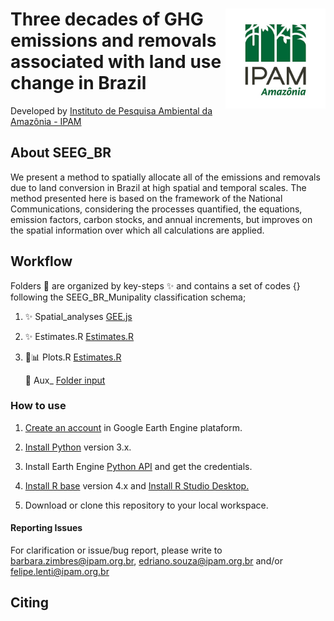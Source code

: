 <div>
    <img src='./aux/ipam_logo.jpg' height='auto' width='160' align='right'>
  <h1>  Three decades of GHG emissions and removals associated with land use change in Brazil </h1>
</div>

Developed by [Instituto de Pesquisa Ambiental da Amazônia - IPAM](https://ipam.org.br/)<br>



## About SEEG_BR 

We present a method to spatially allocate all of the emissions and removals due to land conversion in Brazil at high spatial and temporal scales. The method presented here is based on the framework of the National Communications, considering the processes quantified, the equations, emission factors, carbon stocks, and annual increments, but improves on the spatial information over which all calculations are applied. 



## Workflow
   
   Folders 📂 are organized by key-steps  ✨ and contains a set of codes {} following the SEEG_BR_Munipality classification schema;

1. ✨ Spatial_analyses [GEE.js](https://github.com/musx/mapbiomas-cerrado-col6/tree/main/1-feature-space)

2. ✨ Estimates.R [Estimates.R](https://github.com/musx/mapbiomas-cerrado-col6/tree/main/4-integrate-map)

3. 📂📊 Plots.R [Estimates.R](https://github.com/musx/mapbiomas-cerrado-col6/tree/main/4-integrate-map)

   📂 Aux_ [Folder input](https://github.com/musx/mapbiomas-cerrado-col6/tree/main/4-integrate-map)

### How to use
1. [Create an account](https://signup.earthengine.google.com/) in Google Earth Engine plataform.

2. [Install Python](https://www.python.org/downloads/) version 3.x.

3. Install Earth Engine [Python API](https://developers.google.com/earth-engine/guides/python_install) and get the credentials. 

4. [Install R base](https://cran.r-project.org/bin/) version 4.x and [Install R Studio Desktop.](https://www.rstudio.com/products/rstudio/download/)

5. Download or clone this repository to your local workspace.


#### Reporting Issues
For clarification or issue/bug report, please write to <barbara.zimbres@ipam.org.br>, <edriano.souza@ipam.org.br> and/or <felipe.lenti@ipam.org.br> 


## Citing
